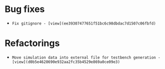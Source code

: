 
# Bug fixes

-     Fix gitignore - [view](ee39307477651f51bc6c98dbdac7d1507c06fbfd)

# Refactorings

-     Move simulation data into external file for testbench generation - [view](d0b5e4628690e932aa2fc35b4529e869a0ce09e3)
